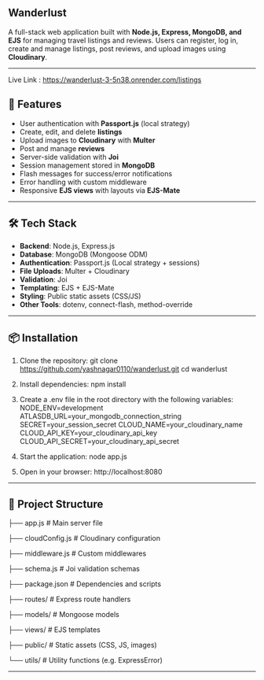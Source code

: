 ## Wanderlust 

A full-stack web application built with **Node.js, Express, MongoDB, and EJS** for managing travel listings and reviews. Users can register, log in, create and manage listings, post reviews, and upload images using **Cloudinary**.

---
Live Link : https://wanderlust-3-5n38.onrender.com/listings

## 🚀 Features

- User authentication with **Passport.js** (local strategy)
- Create, edit, and delete **listings**
- Upload images to **Cloudinary** with **Multer**
- Post and manage **reviews**
- Server-side validation with **Joi**
- Session management stored in **MongoDB**
- Flash messages for success/error notifications
- Error handling with custom middleware
- Responsive **EJS views** with layouts via **EJS-Mate**

---

## 🛠 Tech Stack

- **Backend**: Node.js, Express.js  
- **Database**: MongoDB (Mongoose ODM)  
- **Authentication**: Passport.js (Local strategy + sessions)  
- **File Uploads**: Multer + Cloudinary  
- **Validation**: Joi  
- **Templating**: EJS + EJS-Mate  
- **Styling**: Public static assets (CSS/JS)  
- **Other Tools**: dotenv, connect-flash, method-override  

---

## 📦 Installation

1. Clone the repository:
   git clone https://github.com/yashnagar0110/wanderlust.git
   cd wanderlust

2. Install dependencies:
    npm install

3. Create a .env file in the root directory with the following variables:
    NODE_ENV=development
    ATLASDB_URL=your_mongodb_connection_string
    SECRET=your_session_secret
    CLOUD_NAME=your_cloudinary_name
    CLOUD_API_KEY=your_cloudinary_api_key
    CLOUD_API_SECRET=your_cloudinary_api_secret

4. Start the application:
    node app.js

5. Open in your browser:
    http://localhost:8080

---

## 📂 Project Structure

├── app.js                # Main server file 

├── cloudConfig.js        # Cloudinary configuration

├── middleware.js         # Custom middlewares

├── schema.js             # Joi validation schemas

├── package.json          # Dependencies and scripts

├── routes/               # Express route handlers

├── models/               # Mongoose models

├── views/                # EJS templates

├── public/               # Static assets (CSS, JS, images)

└── utils/                # Utility functions (e.g. ExpressError)

---
